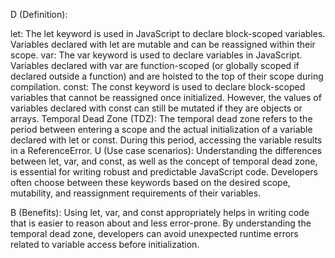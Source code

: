 D (Definition):

let: The let keyword is used in JavaScript to declare block-scoped variables. Variables declared with let are mutable and can be reassigned within their scope.
var: The var keyword is used to declare variables in JavaScript. Variables declared with var are function-scoped (or globally scoped if declared outside a function) and are hoisted to the top of their scope during compilation.
const: The const keyword is used to declare block-scoped variables that cannot be reassigned once initialized. However, the values of variables declared with const can still be mutated if they are objects or arrays.
Temporal Dead Zone (TDZ): The temporal dead zone refers to the period between entering a scope and the actual initialization of a variable declared with let or const. During this period, accessing the variable results in a ReferenceError.
U (Use case scenarios):
Understanding the differences between let, var, and const, as well as the concept of temporal dead zone, is essential for writing robust and predictable JavaScript code. Developers often choose between these keywords based on the desired scope, mutability, and reassignment requirements of their variables.

B (Benefits):
Using let, var, and const appropriately helps in writing code that is easier to reason about and less error-prone. By understanding the temporal dead zone, developers can avoid unexpected runtime errors related to variable access before initialization.